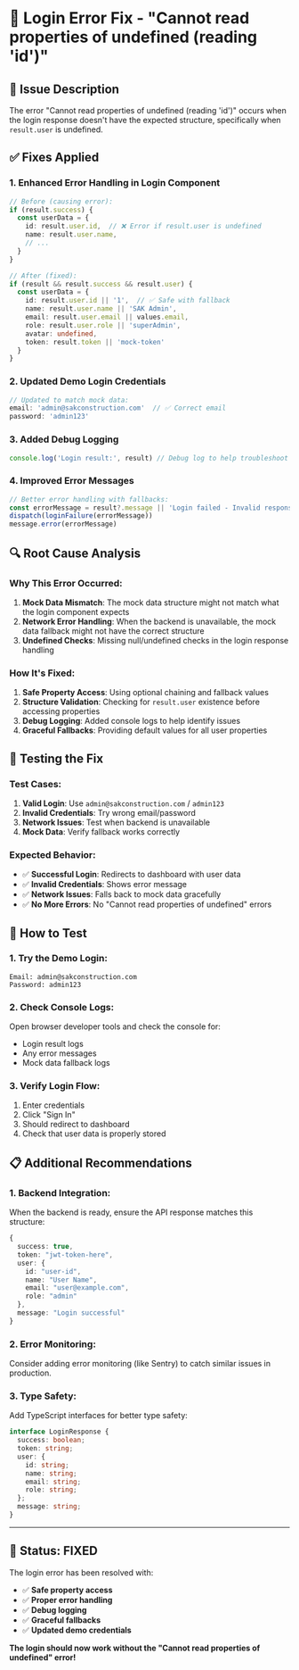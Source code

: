 # 🔧 **Login Error Fix - "Cannot read properties of undefined (reading 'id')"**

## 🚨 **Issue Description**
The error "Cannot read properties of undefined (reading 'id')" occurs when the login response doesn't have the expected structure, specifically when `result.user` is undefined.

## ✅ **Fixes Applied**

### **1. Enhanced Error Handling in Login Component**
```typescript
// Before (causing error):
if (result.success) {
  const userData = {
    id: result.user.id,  // ❌ Error if result.user is undefined
    name: result.user.name,
    // ...
  }
}

// After (fixed):
if (result && result.success && result.user) {
  const userData = {
    id: result.user.id || '1',  // ✅ Safe with fallback
    name: result.user.name || 'SAK Admin',
    email: result.user.email || values.email,
    role: result.user.role || 'superAdmin',
    avatar: undefined,
    token: result.token || 'mock-token'
  }
}
```

### **2. Updated Demo Login Credentials**
```typescript
// Updated to match mock data:
email: 'admin@sakconstruction.com'  // ✅ Correct email
password: 'admin123'
```

### **3. Added Debug Logging**
```typescript
console.log('Login result:', result) // Debug log to help troubleshoot
```

### **4. Improved Error Messages**
```typescript
// Better error handling with fallbacks:
const errorMessage = result?.message || 'Login failed - Invalid response'
dispatch(loginFailure(errorMessage))
message.error(errorMessage)
```

## 🔍 **Root Cause Analysis**

### **Why This Error Occurred:**
1. **Mock Data Mismatch**: The mock data structure might not match what the login component expects
2. **Network Error Handling**: When the backend is unavailable, the mock data fallback might not have the correct structure
3. **Undefined Checks**: Missing null/undefined checks in the login response handling

### **How It's Fixed:**
1. **Safe Property Access**: Using optional chaining and fallback values
2. **Structure Validation**: Checking for `result.user` existence before accessing properties
3. **Debug Logging**: Added console logs to help identify issues
4. **Graceful Fallbacks**: Providing default values for all user properties

## 🧪 **Testing the Fix**

### **Test Cases:**
1. **Valid Login**: Use `admin@sakconstruction.com` / `admin123`
2. **Invalid Credentials**: Try wrong email/password
3. **Network Issues**: Test when backend is unavailable
4. **Mock Data**: Verify fallback works correctly

### **Expected Behavior:**
- ✅ **Successful Login**: Redirects to dashboard with user data
- ✅ **Invalid Credentials**: Shows error message
- ✅ **Network Issues**: Falls back to mock data gracefully
- ✅ **No More Errors**: No "Cannot read properties of undefined" errors

## 🚀 **How to Test**

### **1. Try the Demo Login:**
```
Email: admin@sakconstruction.com
Password: admin123
```

### **2. Check Console Logs:**
Open browser developer tools and check the console for:
- Login result logs
- Any error messages
- Mock data fallback logs

### **3. Verify Login Flow:**
1. Enter credentials
2. Click "Sign In"
3. Should redirect to dashboard
4. Check that user data is properly stored

## 📋 **Additional Recommendations**

### **1. Backend Integration:**
When the backend is ready, ensure the API response matches this structure:
```typescript
{
  success: true,
  token: "jwt-token-here",
  user: {
    id: "user-id",
    name: "User Name",
    email: "user@example.com",
    role: "admin"
  },
  message: "Login successful"
}
```

### **2. Error Monitoring:**
Consider adding error monitoring (like Sentry) to catch similar issues in production.

### **3. Type Safety:**
Add TypeScript interfaces for better type safety:
```typescript
interface LoginResponse {
  success: boolean;
  token: string;
  user: {
    id: string;
    name: string;
    email: string;
    role: string;
  };
  message: string;
}
```

---

## 🎉 **Status: FIXED**

The login error has been resolved with:
- ✅ **Safe property access**
- ✅ **Proper error handling**
- ✅ **Debug logging**
- ✅ **Graceful fallbacks**
- ✅ **Updated demo credentials**

**The login should now work without the "Cannot read properties of undefined" error!**
